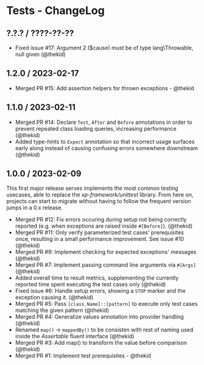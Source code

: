  Tests - ChangeLog
==================

## ?.?.? / ????-??-??

* Fixed issue #17: Argument 2 ($cause) must be of type lang\Throwable,
  null given
  (@thekid)

## 1.2.0 / 2023-02-17

* Merged PR #15: Add assertion helpers for thrown exceptions - @thekid

## 1.1.0 / 2023-02-11

* Merged PR #14: Declare `Test`, `After` and `Before` annotations in order
  to prevent repeated class loading queries, increasing performance
  (@thekid)
* Added type-hints to `Expect` annotation so that incorrect usage surfaces
  early along instead of causing confusing errors somewhere downstream
  (@thekid)

## 1.0.0 / 2023-02-09

This first major release serves implements the most common testing
usecases, able to replace the *xp-framework/unittest* library. From
here on, projects can start to migrate without having to follow the
frequent version jumps in a 0.x release.

* Merged PR #12: Fix errors occuring during setup not being correctly
  reported (e.g. when exceptions are raised inside `#[Before]`).
  (@thekid)
* Merged PR #11: Only verify parameterized test cases' prerequisites
  once, resulting in a small performance improvement. See issue #10
  (@thekid)
* Merged PR #9: Implement checking for expected exceptions' messages
  (@thekid)
* Merged PR #7: Implement passing command line arguments via `#[Args]`
  (@thekid)
* Added overall time to result metrics, supplementing the currently
  reported time spent executing the test cases only
  (@thekid)
* Fixed issue #6: Handle setup errors, showing a `STOP` marker and the
  exception causing it.
  (@thekid)
* Merged PR #5: Pass `[class.Name]::[pattern]` to execute only test cases
  matching the given pattern
  (@thekid)
* Merged PR #4: Generalize values annotation into provider handling
  (@thekid)
* Renamed `map()` -> `mappedBy()` to be consisten with rest of naming
  used inside the *Assertable* fluent interface
  (@thekid)
* Merged PR #3: Add map() to transform the value before comparison
  (@thekid)
* Merged PR #1: Implement test prerequisites - @thekid
